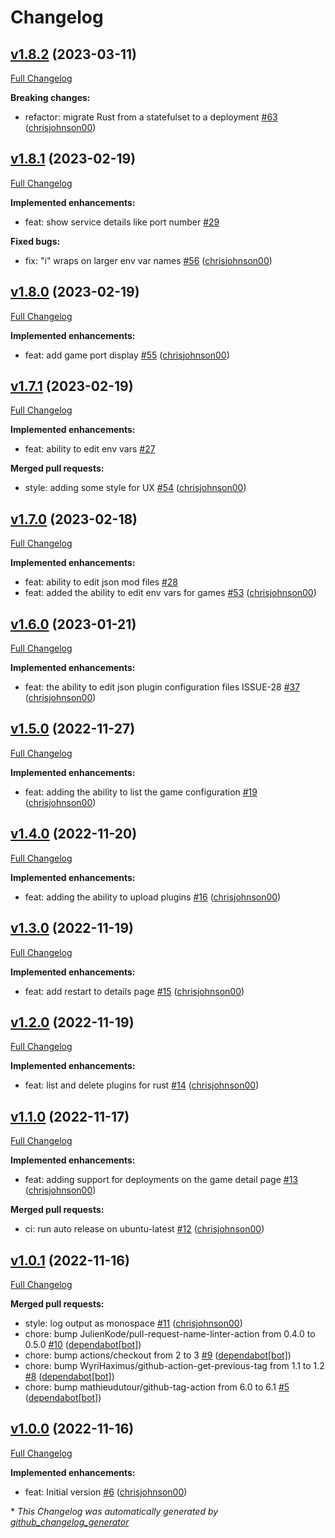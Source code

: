 # Changelog

## [v1.8.2](https://github.com/chrisjohnson00/k8s-game-manager/tree/v1.8.2) (2023-03-11)

[Full Changelog](https://github.com/chrisjohnson00/k8s-game-manager/compare/v1.8.1...v1.8.2)

**Breaking changes:**

- refactor: migrate Rust from a statefulset to a deployment [\#63](https://github.com/chrisjohnson00/k8s-game-manager/pull/63) ([chrisjohnson00](https://github.com/chrisjohnson00))

## [v1.8.1](https://github.com/chrisjohnson00/k8s-game-manager/tree/v1.8.1) (2023-02-19)

[Full Changelog](https://github.com/chrisjohnson00/k8s-game-manager/compare/v1.8.0...v1.8.1)

**Implemented enhancements:**

- feat: show service details like port number [\#29](https://github.com/chrisjohnson00/k8s-game-manager/issues/29)

**Fixed bugs:**

- fix: "i" wraps on larger env var names [\#56](https://github.com/chrisjohnson00/k8s-game-manager/pull/56) ([chrisjohnson00](https://github.com/chrisjohnson00))

## [v1.8.0](https://github.com/chrisjohnson00/k8s-game-manager/tree/v1.8.0) (2023-02-19)

[Full Changelog](https://github.com/chrisjohnson00/k8s-game-manager/compare/v1.7.1...v1.8.0)

**Implemented enhancements:**

- feat: add game port display [\#55](https://github.com/chrisjohnson00/k8s-game-manager/pull/55) ([chrisjohnson00](https://github.com/chrisjohnson00))

## [v1.7.1](https://github.com/chrisjohnson00/k8s-game-manager/tree/v1.7.1) (2023-02-19)

[Full Changelog](https://github.com/chrisjohnson00/k8s-game-manager/compare/v1.7.0...v1.7.1)

**Implemented enhancements:**

- feat: ability to edit env vars [\#27](https://github.com/chrisjohnson00/k8s-game-manager/issues/27)

**Merged pull requests:**

- style: adding some style for UX [\#54](https://github.com/chrisjohnson00/k8s-game-manager/pull/54) ([chrisjohnson00](https://github.com/chrisjohnson00))

## [v1.7.0](https://github.com/chrisjohnson00/k8s-game-manager/tree/v1.7.0) (2023-02-18)

[Full Changelog](https://github.com/chrisjohnson00/k8s-game-manager/compare/v1.6.0...v1.7.0)

**Implemented enhancements:**

- feat: ability to edit json mod files [\#28](https://github.com/chrisjohnson00/k8s-game-manager/issues/28)
- feat: added the ability to edit env vars for games [\#53](https://github.com/chrisjohnson00/k8s-game-manager/pull/53) ([chrisjohnson00](https://github.com/chrisjohnson00))

## [v1.6.0](https://github.com/chrisjohnson00/k8s-game-manager/tree/v1.6.0) (2023-01-21)

[Full Changelog](https://github.com/chrisjohnson00/k8s-game-manager/compare/v1.5.0...v1.6.0)

**Implemented enhancements:**

- feat: the ability to edit json plugin configuration files ISSUE-28 [\#37](https://github.com/chrisjohnson00/k8s-game-manager/pull/37) ([chrisjohnson00](https://github.com/chrisjohnson00))

## [v1.5.0](https://github.com/chrisjohnson00/k8s-game-manager/tree/v1.5.0) (2022-11-27)

[Full Changelog](https://github.com/chrisjohnson00/k8s-game-manager/compare/v1.4.0...v1.5.0)

**Implemented enhancements:**

- feat: adding the ability to list the game configuration [\#19](https://github.com/chrisjohnson00/k8s-game-manager/pull/19) ([chrisjohnson00](https://github.com/chrisjohnson00))

## [v1.4.0](https://github.com/chrisjohnson00/k8s-game-manager/tree/v1.4.0) (2022-11-20)

[Full Changelog](https://github.com/chrisjohnson00/k8s-game-manager/compare/v1.3.0...v1.4.0)

**Implemented enhancements:**

- feat: adding the ability to upload plugins [\#16](https://github.com/chrisjohnson00/k8s-game-manager/pull/16) ([chrisjohnson00](https://github.com/chrisjohnson00))

## [v1.3.0](https://github.com/chrisjohnson00/k8s-game-manager/tree/v1.3.0) (2022-11-19)

[Full Changelog](https://github.com/chrisjohnson00/k8s-game-manager/compare/v1.2.0...v1.3.0)

**Implemented enhancements:**

- feat: add restart to details page [\#15](https://github.com/chrisjohnson00/k8s-game-manager/pull/15) ([chrisjohnson00](https://github.com/chrisjohnson00))

## [v1.2.0](https://github.com/chrisjohnson00/k8s-game-manager/tree/v1.2.0) (2022-11-19)

[Full Changelog](https://github.com/chrisjohnson00/k8s-game-manager/compare/v1.1.0...v1.2.0)

**Implemented enhancements:**

- feat: list and delete plugins for rust [\#14](https://github.com/chrisjohnson00/k8s-game-manager/pull/14) ([chrisjohnson00](https://github.com/chrisjohnson00))

## [v1.1.0](https://github.com/chrisjohnson00/k8s-game-manager/tree/v1.1.0) (2022-11-17)

[Full Changelog](https://github.com/chrisjohnson00/k8s-game-manager/compare/v1.0.1...v1.1.0)

**Implemented enhancements:**

- feat: adding support for deployments on the game detail page [\#13](https://github.com/chrisjohnson00/k8s-game-manager/pull/13) ([chrisjohnson00](https://github.com/chrisjohnson00))

**Merged pull requests:**

- ci: run auto release on ubuntu-latest [\#12](https://github.com/chrisjohnson00/k8s-game-manager/pull/12) ([chrisjohnson00](https://github.com/chrisjohnson00))

## [v1.0.1](https://github.com/chrisjohnson00/k8s-game-manager/tree/v1.0.1) (2022-11-16)

[Full Changelog](https://github.com/chrisjohnson00/k8s-game-manager/compare/v1.0.0...v1.0.1)

**Merged pull requests:**

- style: log output as monospace [\#11](https://github.com/chrisjohnson00/k8s-game-manager/pull/11) ([chrisjohnson00](https://github.com/chrisjohnson00))
- chore: bump JulienKode/pull-request-name-linter-action from 0.4.0 to 0.5.0 [\#10](https://github.com/chrisjohnson00/k8s-game-manager/pull/10) ([dependabot[bot]](https://github.com/apps/dependabot))
- chore: bump actions/checkout from 2 to 3 [\#9](https://github.com/chrisjohnson00/k8s-game-manager/pull/9) ([dependabot[bot]](https://github.com/apps/dependabot))
- chore: bump WyriHaximus/github-action-get-previous-tag from 1.1 to 1.2 [\#8](https://github.com/chrisjohnson00/k8s-game-manager/pull/8) ([dependabot[bot]](https://github.com/apps/dependabot))
- chore: bump mathieudutour/github-tag-action from 6.0 to 6.1 [\#5](https://github.com/chrisjohnson00/k8s-game-manager/pull/5) ([dependabot[bot]](https://github.com/apps/dependabot))

## [v1.0.0](https://github.com/chrisjohnson00/k8s-game-manager/tree/v1.0.0) (2022-11-16)

[Full Changelog](https://github.com/chrisjohnson00/k8s-game-manager/compare/dc5ae95ba6c9eacd2535535330c7bd538d95ce42...v1.0.0)

**Implemented enhancements:**

- feat: Initial version [\#6](https://github.com/chrisjohnson00/k8s-game-manager/pull/6) ([chrisjohnson00](https://github.com/chrisjohnson00))



\* *This Changelog was automatically generated by [github_changelog_generator](https://github.com/github-changelog-generator/github-changelog-generator)*
